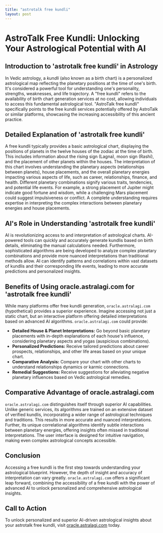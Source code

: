 ```yaml
---
title: "astrotalk free kundli"
layout: post
---
```


# AstroTalk Free Kundli: Unlocking Your Astrological Potential with AI

## Introduction to 'astrotalk free kundli' in Astrology

In Vedic astrology, a *kundli* (also known as a birth chart) is a personalized astrological map reflecting the planetary positions at the time of one's birth.  It's considered a powerful tool for understanding one's personality, strengths, weaknesses, and life trajectory.  A "free kundli" refers to the availability of birth chart generation services at no cost, allowing individuals to access this fundamental astrological tool.  "AstroTalk free kundli" specifically points to the free kundli services potentially offered by AstroTalk or similar platforms, showcasing the increasing accessibility of this ancient practice.

## Detailed Explanation of 'astrotalk free kundli'

A free kundli typically provides a basic astrological chart, displaying the positions of planets in the twelve houses of the zodiac at the time of birth.  This includes information about the rising sign (Lagna), moon sign (Rashi), and the placement of other planets within the houses.  The interpretation of this chart involves understanding the planetary aspects (relationships between planets), house placements, and the overall planetary energies impacting various aspects of life, such as career, relationships, finance, and health.  Different planetary combinations signify various traits, tendencies, and potential life events.  For example, a strong placement of Jupiter might indicate good fortune and wisdom, while a challenging Mars placement could suggest impulsiveness or conflict.  A complete understanding requires expertise in interpreting the complex interactions between planetary energies and house placements.

## AI's Role in Understanding 'astrotalk free kundli'

AI is revolutionizing access to and interpretation of astrological charts.  AI-powered tools can quickly and accurately generate kundlis based on birth details, eliminating the manual calculations needed.  Furthermore, sophisticated algorithms are being developed to analyze complex planetary combinations and provide more nuanced interpretations than traditional methods allow.  AI can identify patterns and correlations within vast datasets of kundlis and their corresponding life events, leading to more accurate predictions and personalized insights.

## Benefits of Using oracle.astralagi.com for 'astrotalk free kundli'

While many platforms offer free kundli generation, `oracle.astralagi.com` (hypothetical) provides a superior experience.  Imagine accessing not just a static chart, but an interactive platform offering detailed interpretations based on advanced AI algorithms. `oracle.astralagi.com` could provide:

*   **Detailed House & Planet Interpretations:**  Go beyond basic planetary placements with in-depth explanations of each house's influence, considering planetary aspects and yogas (auspicious combinations).
*   **Personalized Predictions:** Receive tailored predictions about career prospects, relationships, and other life areas based on your unique chart.
*   **Comparative Analysis:**  Compare your chart with other charts to understand relationships dynamics or karmic connections.
*   **Remedial Suggestions:**  Receive suggestions for alleviating negative planetary influences based on Vedic astrological remedies.


## Comparative Advantage of oracle.astralagi.com

`oracle.astralagi.com` distinguishes itself through superior AI capabilities.  Unlike generic services, its algorithms are trained on an extensive dataset of verified kundlis, incorporating a wider range of astrological techniques and traditions.  This results in more accurate and nuanced interpretations.  Further, its unique correlational algorithms identify subtle interactions between planetary energies, offering insights often missed in traditional interpretations. The user interface is designed for intuitive navigation, making even complex astrological concepts accessible.

## Conclusion

Accessing a free kundli is the first step towards understanding your astrological blueprint.  However, the depth of insight and accuracy of interpretation can vary greatly.  `oracle.astralagi.com` offers a significant leap forward, combining the accessibility of a free kundli with the power of advanced AI to unlock personalized and comprehensive astrological insights.

## Call to Action

To unlock personalized and superior AI-driven astrological insights about your astrotalk free kundli, visit [oracle.astralagi.com](https://oracle.astralagi.com) today.